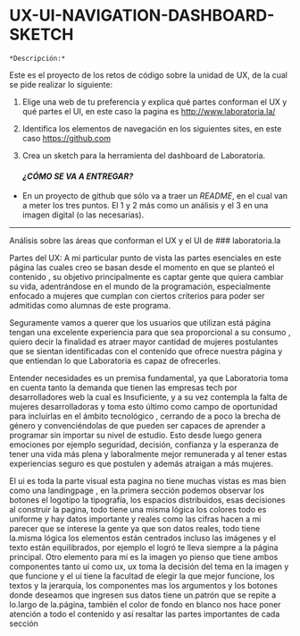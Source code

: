 # UX-UI-NAVIGATION-DASHBOARD-SKETCH

    *Descripción:*

 Este es el proyecto de los retos de código sobre la unidad de UX, de la cual se pide realizar lo siguiente:
 1. Elige una web de tu preferencia y explica qué partes conforman el UX y qué partes el UI, en este caso la pagina es http://www.laboratoria.la/
 
 2. Identifica los elementos de navegación en los siguientes sites, en este caso https://github.com
 
 3. Crea un sketch para la herramienta del dashboard de Laboratoria.
 
      ####  *¿CÓMO SE VA A ENTREGAR?*

- En un proyecto de github que sólo va a traer un _README_, en el cual van a meter los tres puntos. El 1 y 2 más como un análisis y el 3 en una imagen digital (o las necesarias).
----------------------------------------------------------------------------------------------------------------------------------------

Análisis sobre las áreas que conforman el UX y el UI de ###  laboratoria.la

  Partes del UX: A mi particular punto de vista las partes esenciales en este página las cuales creo se basan desde el momento en que se planteó el contenido , su objetivo principalmente es captar gente que quiera cambiar su vida, adentrándose en el mundo de la programación, especialmente enfocado a mujeres que cumplan con ciertos criterios para poder ser admitidas como alumnas de este programa.
  
  Seguramente vamos a querer que los usuarios que utilizan está página tengan una excelente experiencia para que sea proporcional a su consumo , quiero decir la finalidad es atraer mayor cantidad de mujeres postulantes que se sientan identificadas con el contenido que ofrece nuestra página y que entiendan lo que Laboratoria es capaz de ofrecerles.

 Entender necesidades es un premisa fundamental, ya que Laboratoria toma en cuenta tanto la demanda que tienen las empresas tech por desarrolladores web la cual es Insuficiente, y a su vez contempla la falta de mujeres desarrolladoras y toma esto último como campo de oportunidad para incluirlas en el ámbito tecnológico , cerrando de a poco la brecha de género y convenciéndolas de que pueden ser capaces de aprender a programar sin importar su nivel de estudio. Esto desde luego genera emociones por ejemplo seguridad, decisión, confianza y la esperanza de tener una vida más plena y laboralmente mejor remunerada y  al tener estas experiencias seguro es que postulen y además atraigan a más mujeres.
 
  El ui es toda la parte visual esta pagina no tiene muchas vistas es mas bien como una landingpage , en la.primera sección podemos observar los botones el logotipo la tipografía, los espacios distribuidos, esas decisiones al construir la pagina, todo tiene una misma lógica los colores todo es uniforme y hay datos importante y reales como las cifras hacen a mi parecer que se interese la gente ya que son datos reales, todo tiene la.misma lógica los elementos están centrados incluso las imágenes y el texto están equilibrados, por ejemplo el logró te lleva siempre a la página principal. Otro elemento para mí es la imagen yo pienso que tiene ambos componentes tanto ui como ux, ux toma la decisión del tema en la imagen y que funcione y el ui tiene la facultad de elegir la que mejor funcione, los textos y la jerarquía, los componentes mas los argumentos y los botones donde deseamos que ingresen sus datos tiene un.patrón que se repite a lo.largo de la.página, también el color de fondo en blanco nos hace poner atención a todo el contenido y así resaltar las partes importantes de cada sección









